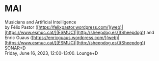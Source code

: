 # MAI
Musicians and Artificial Intelligence  
by Fèlix Pastor ([https://felixpastor.wordpress.com/](web)|[https://www.esmuc.cat/](ESMUC)|[http://sheepdog.es/](Sheepdog)) and Enric Guaus ([https://enricguaus.wordpress.com/](web)|[https://www.esmuc.cat/](ESMUC)|[http://sheepdog.es/](Sheepdog))  
SONAR+D  
Friday, June 16, 2023, 12:00-13:00. 
Lounge+D


